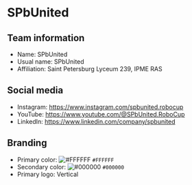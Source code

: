 # SPbUnited
## Team information
- Name: SPbUnited
- Usual name: SPbUnited
- Affiliation: Saint Petersburg Lyceum 239, IPME RAS

## Social media
- Instagram: https://www.instagram.com/spbunited.robocup
- YouTube: https://www.youtube.com/@SPbUnited.RoboCup
- LinkedIn: https://www.linkedin.com/company/spbunited

## Branding
- Primary color: ![#FFFFFF](https://placehold.co/15x15/FFFFFF/FFFFFF.png) `#FFFFFF`
- Secondary color: ![#000000](https://placehold.co/15x15/000000/000000.png) `#000000`
- Primary logo: Vertical